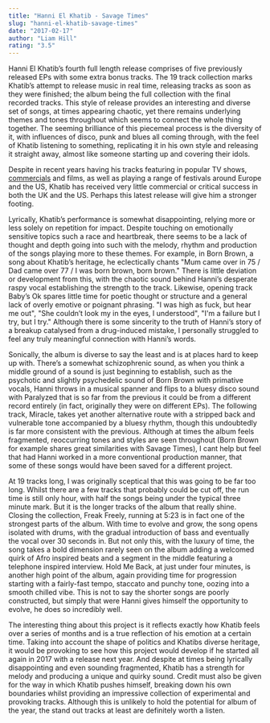 ```yaml
---
title: "Hanni El Khatib - Savage Times"
slug: "hanni-el-khatib-savage-times"
date: "2017-02-17"
author: "Liam Hill"
rating: "3.5"
---
```


Hanni El Khatib’s fourth full length release comprises of five previously released EPs with some extra bonus tracks. The 19 track collection marks Khatib’s attempt to release music in real time, releasing tracks as soon as they were finished; the album being the full collection with the final recorded tracks. This style of release provides an interesting and diverse set of songs, at times appearing chaotic, yet there remains underlying themes and tones throughout which seems to connect the whole thing together. The seeming brilliance of this piecemeal process is the diversity of it, with influences of disco, punk and blues all coming through, with the feel of Khatib listening to something, replicating it in his own style and releasing it straight away, almost like someone starting up and covering their idols.

Despite in recent years having his tracks featuring in popular TV shows, [commercials](https://www.youtube.com/watch?v=l01SuLHraYI) and films, as well as playing a range of festivals around Europe and the US, Khatib has received very little commercial or critical success in both the UK and the US. Perhaps this latest release will give him a stronger footing.

Lyrically, Khatib’s performance is somewhat disappointing, relying more or less solely on repetition for impact. Despite touching on emotionally sensitive topics such a race and heartbreak, there seems to be a lack of thought and depth going into such with the melody, rhythm and production of the songs playing more to these themes. For example, in Born Brown, a song about Khatib’s heritage, he eclectically chants "Mum came over in 75 / Dad came over 77 / I was born brown, born brown." There is little deviation or development from this, with the chaotic sound behind Hanni’s desperate raspy vocal establishing the strength to the track. Likewise, opening track Baby’s Ok spares little time for poetic thought or structure and a general lack of overly emotive or poignant phrasing. "I was high as fuck, but hear me out", "She couldn’t look my in the eyes, I understood", "I'm a failure but I try, but I try." Although there is some sincerity to the truth of Hanni’s story of a breakup catalysed from a drug-induced mistake, I personally struggled to feel any truly meaningful connection with Hanni’s words.

Sonically, the album is diverse to say the least and is at places hard to keep up with. There’s a somewhat schizophrenic sound, as when you think a middle ground of a sound is just beginning to establish, such as the psychotic and slightly psychedelic sound of Born Brown with primative vocals, Hanni throws in a musical spanner and flips to a bluesy disco sound with Paralyzed that is so far from the previous it could be from a different record entirely (in fact, originally they were on different EPs). The following track, Miracle, takes yet another alternative route with a stripped back and vulnerable tone accompanied by a bluesy rhythm, though this undoubtedly is far more consistent with the previous. Although at times the album feels fragmented, reoccurring tones and styles are seen throughout (Born Brown for example shares great similarities with Savage Times), I cant help but feel that had Hanni worked in a more conventional production manner, that some of these songs would have been saved for a different project.

At 19 tracks long, I was originally sceptical that this was going to be far too long. Whilst there are a few tracks that probably could be cut off, the run time is still only hour, with half the songs being under the typical three minute mark. But it is the longer tracks of the album that really shine. Closing the collection, Freak Freely, running at 5:23 is in fact one of the strongest parts of the album. With time to evolve and grow, the song opens isolated with drums, with the gradual introduction of bass and eventually the vocal over 30 seconds in. But not only this, with the luxury of time, the song takes a bold dimension rarely seen on the album adding a welcomed quirk of Afro inspired beats and a segment in the middle featuring a telephone inspired interview. Hold Me Back, at just under four minutes, is another high point of the album, again providing time for progression starting with a fairly-fast tempo, staccato and punchy tone, oozing into a smooth chilled vibe. This is not to say the shorter songs are poorly constructed, but simply that were Hanni gives himself the opportunity to evolve, he does so incredibly well.

The interesting thing about this project is it reflects exactly how Khatib feels over a series of months and is a true reflection of his emotion at a certain time. Taking into account the shape of politics and Khatibs diverse heritage, it would be provoking to see how this project would develop if he started all again in 2017 with a release next year. And despite at times being lyrically disappointing and even sounding fragmented, Khatib has a strength for melody and producing a unique and quirky sound. Credit must also be given for the way in which Khatib pushes himself, breaking down his own boundaries whilst providing an impressive collection of experimental and provoking tracks. Although this is unlikely to hold the potential for album of the year, the stand out tracks at least are definitely worth a listen.
